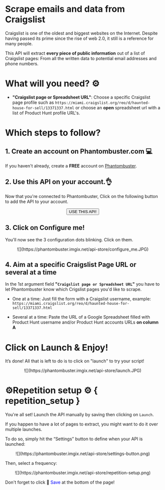 # Scrape emails and data from Craigslist

Craigslist is one of the oldest and biggest websites on the Internet. Despite having passed its prime since the rise of web 2.0, it still is a reference for many people.

This API will extract **every piece of public information** out of a list of Craigslist pages: From all the written data to potential email addresses and phone numbers.

# What will you need? ⚙️
- **"Craigslist page or Spreadsheet URL"**: Choose a specific Craigslist page profile such as `https://miami.craigslist.org/reo/d/haunted-house-for-sell/13371337.html` or choose an **open** spreadsheet url with a list of Product Hunt profile URL's.

# Which steps to follow?
## 1. Create an account on Phantombuster.com 💻
If you haven't already, create a **FREE** account on [Phantombuster](https://phantombuster.com/register).

## 2. Use this API on your account.👌
Now that you're connected to Phantombuster, Click on the following button to add the API to your account.

<center><button type="button" class="btn btn-warning callToAction" onclick="useThisApi()">USE THIS API!</button></center>

## 3. Click on Configure me!
You'll now see the 3 configuration dots blinking. Click on them.

<center>![](https://phantombuster.imgix.net/api-store/configure_me.JPG)</center>

## 4. Aim at a specific Craigslist Page URL or several at a time
In the 1st argument field **"`Craigslist page or Spreadsheet URL`"** you have to let Phantombuster know which Crigslist pages you'd like to scrape.

* One at a time: Just fill the form with a Craigslist username, example: `https://miami.craigslist.org/reo/d/haunted-house-for-sell/13371337.html`

* Several at a time: Paste the URL of a Google Spreadsheet filled with Product Hunt username and/or Product Hunt accounts URLs **on column A**

# Click on Launch & Enjoy!
It’s done! All that is left to do is to click on "launch" to try your script!
<center>![](https://phantombuster.imgix.net/api-store/launch.JPG)</center>

# ⚙️️Repetition setup ⚙️ { repetition_setup }

You're all set! Launch the API manually by saving then clicking on `Launch`. 

If you happen to have a lot of pages to extract, you might want to do it over multiple launches.

To do so, simply hit the “Settings” button to define when your API is launched:

<center>![](https://phantombuster.imgix.net/api-store/settings-button.png)</center>

Then, select a frequency:

<center>![](https://phantombuster.imgix.net/api-store/repetition-setup.png)</center>

Don't forget to click 💾 <span style="color:blue">Save</span> at the bottom of the page!